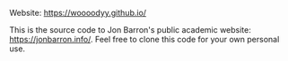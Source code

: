 Website: https://woooodyy.github.io/

This is the source code to Jon Barron's public academic website: https://jonbarron.info/. Feel free to clone this code for your own personal use.